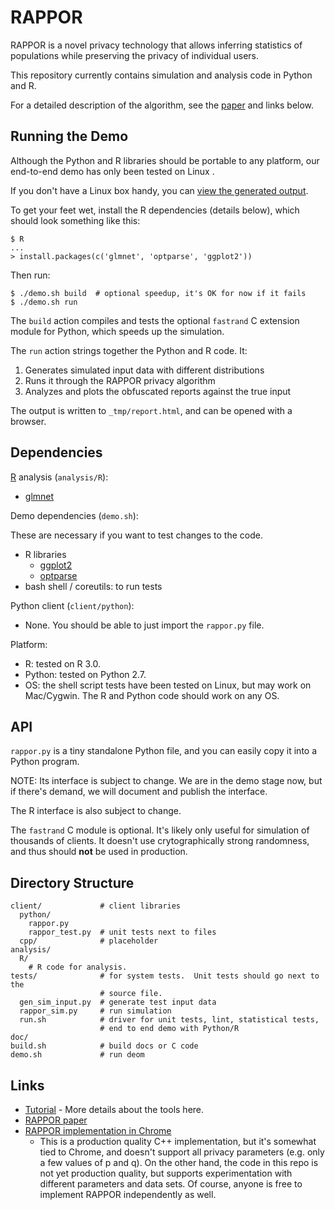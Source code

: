 RAPPOR
======

RAPPOR is a novel privacy technology that allows inferring statistics of
populations while preserving the privacy of individual users.

This repository currently contains simulation and analysis code in Python and
R.

For a detailed description of the algorithm, see the
[paper](http://arxiv.org/abs/1407.6981) and links below.

<!-- TODO: We should have a more user friendly non-mathematical explanation?
-->

Running the Demo
----------------

Although the Python and R libraries should be portable to any platform, our
end-to-end demo has only been tested on Linux .

If you don't have a Linux box handy, you can [view the generated
output](report.html).

To get your feet wet, install the R dependencies (details below), which should
look something like this:

    $ R
    ...
    > install.packages(c('glmnet', 'optparse', 'ggplot2'))

Then run:

    $ ./demo.sh build  # optional speedup, it's OK for now if it fails
    $ ./demo.sh run

The `build` action compiles and tests the optional `fastrand` C extension
module for Python, which speeds up the simulation.

The `run` action strings together the Python and R code.  It:

1. Generates simulated input data with different distributions
2. Runs it through the RAPPOR privacy algorithm
3. Analyzes and plots the obfuscated reports against the true input

The output is written to `_tmp/report.html`, and can be opened with a browser.

<!-- TODO: Link to Github pages version of report.html. -->

Dependencies
------------

[R](http://r-project.org) analysis (`analysis/R`):

- [glmnet](http://cran.r-project.org/web/packages/glmnet/index.html)

Demo dependencies (`demo.sh`):

These are necessary if you want to test changes to the code.

- R libraries
  - [ggplot2](http://cran.r-project.org/web/packages/ggplot2/index.html)
  - [optparse](http://cran.r-project.org/web/packages/optparse/index.html)
- bash shell / coreutils: to run tests

Python client (`client/python`):

- None.  You should be able to just import the `rappor.py` file.

Platform:

- R: tested on R 3.0.
- Python: tested on Python 2.7.
- OS: the shell script tests have been tested on Linux, but may work on
  Mac/Cygwin.  The R and Python code should work on any OS.

API
---

`rappor.py` is a tiny standalone Python file, and you can easily copy it into a
Python program.

NOTE: Its interface is subject to change.  We are in the demo stage now, but if
there's demand, we will document and publish the interface.

The R interface is also subject to change.

<!-- TODO: Add links to interface docs when available. -->

The `fastrand` C module is optional.  It's likely only useful for simulation of
thousands of clients.  It doesn't use crytographically strong randomness, and
thus should **not** be used in production.

Directory Structure
-------------------

    client/             # client libraries
      python/
        rappor.py
        rappor_test.py  # unit tests next to files
      cpp/              # placeholder
    analysis/
      R/
        # R code for analysis.
    tests/              # for system tests.  Unit tests should go next to the
                        # source file.
      gen_sim_input.py  # generate test input data
      rappor_sim.py     # run simulation
      run.sh            # driver for unit tests, lint, statistical tests,
                        # end to end demo with Python/R
    doc/
    build.sh            # build docs or C code
    demo.sh             # run deom

<!--
TODO: add apps?

    apps/
      # Shiny apps for demo.  Depends on the analysis code.
-->

Links
-----

<!-- TODO: link back to blog post -->

- [Tutorial](doc/tutorial.html) - More details about the tools here.
- [RAPPOR paper](http://arxiv.org/abs/1407.6981)
- [RAPPOR implementation in Chrome](http://www.chromium.org/developers/design-documents/rappor)
  - This is a production quality C++ implementation, but it's somewhat tied to
    Chrome, and doesn't support all privacy parameters (e.g. only a few values
    of p and q).  On the other hand, the code in this repo is not yet
    production quality, but supports experimentation with different parameters
    and data sets.  Of course, anyone is free to implement RAPPOR independently
    as well.

